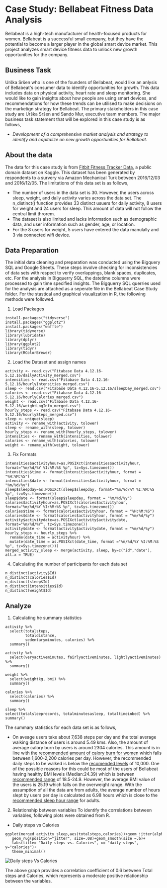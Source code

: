 # Case Study: Bellabeat Fitness Data Analysis
 Bellabeat is a high-tech manufacturer of health-focused products for women. Bellabeat is a successful small company, but they have the potential to become a larger player in the global smart device market. This project analyzes smart device fitness data to unlock new growth opportunities for the company.

## Business Task  
Urška Sršen who is one of the founders of Bellabeat, would like an anlysis of Bellabeat's consumer data to identify opportunities for growth. This data includes data on physical activity, heart rate and sleep monitoring. She would like to gain insights about how people are using smart devices, and recommendations for how these trends can be utilised to make decisions on the marketign strategy for Bellabeat. The primary stakeholders in this case study are Urška Sršen and Sando Mur, executive team members. The major business task statement that will be explored in this case study is as follows,  
*  _Development of a comprehensive market analysis and strategy to identify and capitalize on new growth opportunities for Bellabeat._ 

## About the data  
The data for this case study is from [Fitbit Fitness Tracker Data](https://www.kaggle.com/arashnic/fitbit), a public domain dataset on Kaggle. This dataset has been generated by respondents to a survery via Amazon Mechanical Turk between 2016/12/03 and 2016/12/05. The limitations of this data set is as follows,
* The number of users in the data set is 30. However, the users across sleep, weight, and daily activity varies across the data set. The n_distinct() function provides 33 distinct usuers for daily activity, 8 users for weight and 24 users for sleep. This amount of data will not follow the central limit throrem.
* The dataset is also limited and lacks information such as demographic data, and user information such as gender, age, or location.  
* For the 8 users for weight, 5 users have entered the data manulally and 3 via connected wifi device.

## Data Preparation    
The initial data cleaning and preparation was conducted using the Bigquery SQL and Google Sheets. These steps involve checking for inconsistencies of data sets with respect to verify overlappings, blank spaces, duplicates, etc. For the analysis in Bigquerry SQL, the datetime columns were processed to gain time specified insights. The Bigquerry SQL querries used for the analysis are attached as a seperate file in the Bellabeat Case Study folder.  For the stastical and graphical visualization in R, the following methods were followed.   
1. Load Packages  
```
install.packages("tidyverse")  
install.packages("ggplot2")  
install.packages("waffle")  
library(tidyverse)  
library(lubridate)  
library(dplyr)  
library(ggplot2)  
library(tidyr)  
library(RColorBrewer)    
```
2. Load the Dataset and assign names
```
activity <- read.csv("Fitabase Data 4.12.16-5.12.16/dailyActivity_merged.csv")  
intensities <- read.csv("Fitabase Data 4.12.16-5.12.16/hourlyIntensities_merged.csv")  
sleep <- read.csv("Fitabase Data 4.12.16-5.12.16/sleepDay_merged.csv")  
calories <- read.csv("Fitabase Data 4.12.16-5.12.16/hourlyCalories_merged.csv")  
weight <- read.csv("Fitabase Data 4.12.16-5.12.16/weightLogInfo_merged.csv")
hourly_steps <- read.csv("Fitabase Data 4.12.16-5.12.16/hourlySteps_merged.csv")
sleep <- unique(sleep)
activity <- rename_with(activity, tolower)  
sleep <- rename_with(sleep, tolower)  
hourly_steps <- rename_with(hourly_steps, tolower)  
intensities <- rename_with(intensities, tolower)  
calories <- rename_with(calories, tolower)
weight <- rename_with(weight, tolower)

```  
3. Fix Formats  
```
intensities$activityhour=as.POSIXct(intensities$activityhour, format="%m/%d/%Y %I:%M:%S %p", tz=Sys.timezone())
intensities$time <- format(intensities$activityhour, format = "%H:%M:%S")
intensities$date <- format(intensities$activityhour, format = "%m/%d/%y")
sleep$sleepday=as.POSIXct(sleep$sleepday, format="%m/%d/%Y %I:%M:%S %p", tz=Sys.timezone())
sleep$date <- format(sleep$sleepday, format = "%m/%d/%y")
calories$activityhour=as.POSIXct(calories$activityhour, format="%m/%d/%Y %I:%M:%S %p", tz=Sys.timezone())
calories$time <- format(calories$activityhour, format = "%H:%M:%S")
calories$date <- format(calories$activityhour, format = "%m/%d/%y")
activity$activitydate=as.POSIXct(activity$activitydate, format="%m/%d/%Y", tz=Sys.timezone())
activity$date <- format(activity$activitydate, format = "%m/%d/%y")
hourly_steps <- hourly_steps %>% 
  rename(date_time = activityhour) %>% 
  mutate(date_time = as.POSIXct(date_time, format ="%m/%d/%Y %I:%M:%S %p", tz=Sys.timezone()))
merged_activity_sleep <- merge(activity, sleep, by=c("id","date"), all.x = TRUE) 
```
4. Calculating the number of participants for each data set
```
n_distinct(activity$Id)  
n_distinct(calories$Id)
n_distinct(sleep$Id)  
n_distinct(intensities$Id)    
n_distinct(weight$Id)  
```

## Analyze  
1. Calculating he summary statistics
  ```
activity %>%  
    select(totalsteps,
           totaldistance,
           sedentaryminutes, calories) %>%
    summary()
 
activity %>%
    select(veryactiveminutes, fairlyactiveminutes, lightlyactiveminutes) %>%
    summary()

weight %>%
    select(weightkg, bmi) %>%
    summary()

calories %>%
    select(calories) %>%
    summary()

sleep %>%
  select(totalsleeprecords, totalminutesasleep, totaltimeinbed) %>%
  summary()

```  
  The summary statistics for each data set is as follows,    
* On aveage users take about 7,638 steps per day and the total average walking distance of users is around 5.49 kms. Also, the amount of average calory burn by users is around 2304 calories. This amount is in line with the [recommended amount of calory burn for women](https://www.healthline.com/health/fitness-exercise/how-many-calories-do-i-burn-a-day) which falls between 1,600-2,200 calories per day. However, the recommended daily steps to be walked is below the [recomended levels](https://www.medicalnewstoday.com/articles/325809) of 10,000. One of the possible reasons for this could be most of the users of Bellabeat having healthy BMI levels (Median:24.39) which is between [recommended range](https://www.healthline.com/nutrition/bmi-for-women) of 18.5-24.9. However, the average BMI value of the users is 25.19 which falls on the overweight range. With the assumption of all the data are from adults, the average number of hours slept by users per day is calculated as 6.98 hours which is close to the [recommended sleep hour range](https://www.mayoclinic.org/healthy-lifestyle/adult-health/expert-answers/how-many-hours-of-sleep-are-enough/faq-20057898) for adults.

2. Relationship between variables
To identify the correlations between variables, following plots were obtained from R.  
* Daily steps vs Calories  
 ```
ggplot(merged_activity_sleep,aes(totalsteps,calories))+geom_jitter(alpha=.5)+
    geom_rug(position="jitter", size=.08)+geom_smooth(size =.6)+
    labs(title= "Daily steps vs. Calories", x= "daily steps", y="calories")+
    theme_minimal()
```  
![Daily steps Vs Calories](https://github.com/anushanga2/Bellabeat-Fitness-Tracker-Case-Study/assets/142766981/c85a65c1-9a8d-49e8-8fb9-24e01390a229)  

The above graph provides a correlation coefficient of 0.6 between Total steps and Calories, which represents a moderate positive relationship between the variables. 

